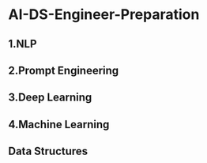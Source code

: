 # AI-DS-Engineer-Preparation

## 1.NLP
## 2.Prompt Engineering

## 3.Deep Learning

## 4.Machine Learning

## Data Structures




